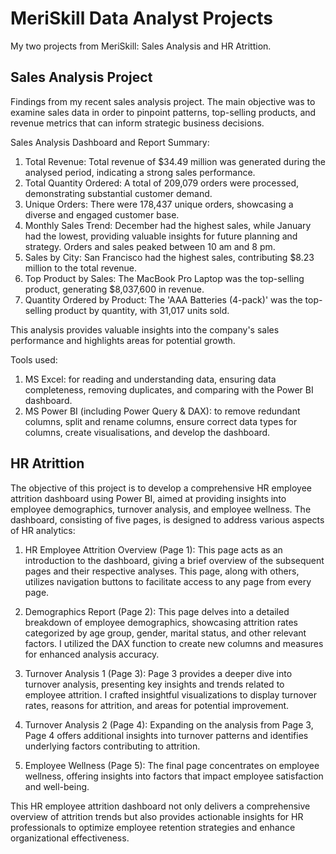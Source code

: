 # MeriSkill Data Analyst Projects
My two projects from MeriSkill: Sales Analysis and HR Atrittion.
## Sales Analysis Project
Findings from my recent sales analysis project. The main objective was to examine sales data in order to pinpoint patterns, top-selling products, and revenue metrics that can inform strategic business decisions.

Sales Analysis Dashboard and Report Summary:

1. Total Revenue: Total revenue of $34.49 million was generated during the analysed period, indicating a strong sales performance.
2. Total Quantity Ordered: A total of 209,079 orders were processed, demonstrating substantial customer demand.
3. Unique Orders: There were 178,437 unique orders, showcasing a diverse and engaged customer base.
4. Monthly Sales Trend: December had the highest sales, while January had the lowest, providing valuable insights for future planning and strategy. Orders and sales peaked between 10 am and 8 pm.
5. Sales by City: San Francisco had the highest sales, contributing $8.23 million to the total revenue.
6. Top Product by Sales: The MacBook Pro Laptop was the top-selling product, generating $8,037,600 in revenue.
7. Quantity Ordered by Product: The 'AAA Batteries (4-pack)' was the top-selling product by quantity, with 31,017 units sold.

This analysis provides valuable insights into the company's sales performance and highlights areas for potential growth.

Tools used:
1. MS Excel: for reading and understanding data, ensuring data completeness, removing duplicates, and comparing with the Power BI dashboard.
2. MS Power BI (including Power Query & DAX): to remove redundant columns, split and rename columns, ensure correct data types for columns, create visualisations, and develop the dashboard.
## HR Atrittion
The objective of this project is to develop a comprehensive HR employee attrition dashboard using Power BI, aimed at providing insights into employee demographics, turnover analysis, and employee wellness. The dashboard, consisting of five pages, is designed to address various aspects of HR analytics:

1. HR Employee Attrition Overview (Page 1): This page acts as an introduction to the dashboard, giving a brief overview of the subsequent pages and their respective analyses. This page, along with others, utilizes navigation buttons to facilitate access to any page from every page.

2. Demographics Report (Page 2): This page delves into a detailed breakdown of employee demographics, showcasing attrition rates categorized by age group, gender, marital status, and other relevant factors. I utilized the DAX function to create new columns and measures for enhanced analysis accuracy.

3. Turnover Analysis 1 (Page 3): Page 3 provides a deeper dive into turnover analysis, presenting key insights and trends related to employee attrition. I crafted insightful visualizations to display turnover rates, reasons for attrition, and areas for potential improvement.

4. Turnover Analysis 2 (Page 4): Expanding on the analysis from Page 3, Page 4 offers additional insights into turnover patterns and identifies underlying factors contributing to attrition.

5. Employee Wellness (Page 5): The final page concentrates on employee wellness, offering insights into factors that impact employee satisfaction and well-being.

This HR employee attrition dashboard not only delivers a comprehensive overview of attrition trends but also provides actionable insights for HR professionals to optimize employee retention strategies and enhance organizational effectiveness.
